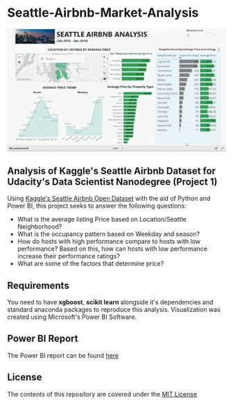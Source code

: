 # Seattle-Airbnb-Market-Analysis
![](https://github.com/ObinnaIheanachor/Seattle-Airbnb-Market-Analysis/blob/master/ezgif.com-optimize.gif)

## Analysis of Kaggle's Seattle Airbnb Dataset for Udacity's Data Scientist Nanodegree (Project 1)

Using [Kaggle's Seattle Airbnb Open Dataset](https://www.kaggle.com/airbnb/notebook) with the aid of Python and Power BI, this project seeks to answer the following questions:
* What is the average listing Price based on Location/Seattle Neighborhood?
* What is the occupancy pattern based on Weekday and season?
* How do hosts with high performance compare to hosts with low performance? Based on this, how can hosts with low performance increase their performance ratings?
* What are some of the factors that determine price?

## Requirements
You need to have **xgboost**, **scikit learn** alongside it's dependencies and standard anaconda packages to reproduce this analysis.
Visualization was created using Microsoft's Power BI Software.

## Power BI Report
The Power BI report can be found [here](https://app.powerbi.com/view?r=eyJrIjoiNWI1NmUxODgtNjRjYS00NTIxLTk2Y2UtNmYyNWYxZDIyZWZiIiwidCI6ImJjOWFmZGRhLTYwNGItNDU3ZS04ZDYxLWQ4YTNhNDNlNTUxZCIsImMiOjl9)


## License
The contents of this repository are covered under the [MIT License](https://github.com/ObinnaIheanachor/Seattle-Airbnb-Market-Analysis/blob/master/LICENSE)
